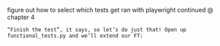 figure out how to select which tests get ran with playwright
continued @ chapter 4

`“Finish the test”, it says, so let’s do just that! Open up functional_tests.py and we’ll extend our FT:`
